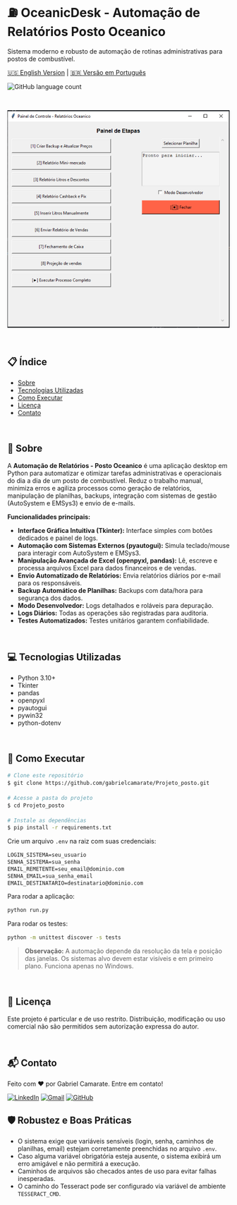 # ⛽ OceanicDesk - Automação de Relatórios Posto Oceanico

Sistema moderno e robusto de automação de rotinas administrativas para postos de combustível.

[🇺🇸 English Version](README.md) | [🇧🇷 Versão em Português](PT-BR-README.md)

![GitHub language count](https://img.shields.io/github/languages/count/gabrielcamarate/Projeto_posto?style=for-the-badge)

<br>

<p align="center">
  <!-- Adicione uma imagem de preview do projeto abaixo -->
  <img src="images/preview.png" alt="Demonstração do Projeto"/>
</p>

<br>

## 📋 Índice

* [Sobre](#-sobre)
* [Tecnologias Utilizadas](#-tecnologias-utilizadas)
* [Como Executar](#-como-executar)
* [Licença](#-licença)
* [Contato](#-contato)

<br>

## 📖 Sobre

A **Automação de Relatórios - Posto Oceanico** é uma aplicação desktop em Python para automatizar e otimizar tarefas administrativas e operacionais do dia a dia de um posto de combustível. Reduz o trabalho manual, minimiza erros e agiliza processos como geração de relatórios, manipulação de planilhas, backups, integração com sistemas de gestão (AutoSystem e EMSys3) e envio de e-mails.

**Funcionalidades principais:**
*   **Interface Gráfica Intuitiva (Tkinter):** Interface simples com botões dedicados e painel de logs.
*   **Automação com Sistemas Externos (pyautogui):** Simula teclado/mouse para interagir com AutoSystem e EMSys3.
*   **Manipulação Avançada de Excel (openpyxl, pandas):** Lê, escreve e processa arquivos Excel para dados financeiros e de vendas.
*   **Envio Automatizado de Relatórios:** Envia relatórios diários por e-mail para os responsáveis.
*   **Backup Automático de Planilhas:** Backups com data/hora para segurança dos dados.
*   **Modo Desenvolvedor:** Logs detalhados e roláveis para depuração.
*   **Logs Diários:** Todas as operações são registradas para auditoria.
*   **Testes Automatizados:** Testes unitários garantem confiabilidade.

<br>

## 💻 Tecnologias Utilizadas

- Python 3.10+
- Tkinter
- pandas
- openpyxl
- pyautogui
- pywin32
- python-dotenv

<br>

## 🚀 Como Executar

```bash
# Clone este repositório
$ git clone https://github.com/gabrielcamarate/Projeto_posto.git

# Acesse a pasta do projeto
$ cd Projeto_posto

# Instale as dependências
$ pip install -r requirements.txt
```

Crie um arquivo `.env` na raiz com suas credenciais:

```dotenv
LOGIN_SISTEMA=seu_usuario
SENHA_SISTEMA=sua_senha
EMAIL_REMETENTE=seu_email@dominio.com
SENHA_EMAIL=sua_senha_email
EMAIL_DESTINATARIO=destinatario@dominio.com
```

Para rodar a aplicação:

```bash
python run.py
```

Para rodar os testes:

```bash
python -m unittest discover -s tests
```

> **Observação:** A automação depende da resolução da tela e posição das janelas. Os sistemas alvo devem estar visíveis e em primeiro plano. Funciona apenas no Windows.

<br>

## 📝 Licença

Este projeto é particular e de uso restrito. Distribuição, modificação ou uso comercial não são permitidos sem autorização expressa do autor.

<br>

## 📬 Contato

Feito com ❤️ por Gabriel Camarate. Entre em contato!

[![LinkedIn](https://img.shields.io/badge/linkedin-%230077B5.svg?style=for-the-badge&logo=linkedin&logoColor=white)](https://www.linkedin.com/in/gabrielcamarate/)
[![Gmail](https://img.shields.io/badge/EMAIL-D14836?style=for-the-badge&logo=gmail&logoColor=white)](mailto:gabrielcamarate@icloud.com)
[![GitHub](https://img.shields.io/badge/github-%23121011.svg?style=for-the-badge&logo=github&logoColor=white)](https://github.com/gabrielcamarate) 

## 🛡️ Robustez e Boas Práticas

- O sistema exige que variáveis sensíveis (login, senha, caminhos de planilhas, email) estejam corretamente preenchidas no arquivo `.env`.
- Caso alguma variável obrigatória esteja ausente, o sistema exibirá um erro amigável e não permitirá a execução.
- Caminhos de arquivos são checados antes de uso para evitar falhas inesperadas.
- O caminho do Tesseract pode ser configurado via variável de ambiente `TESSERACT_CMD`. 
